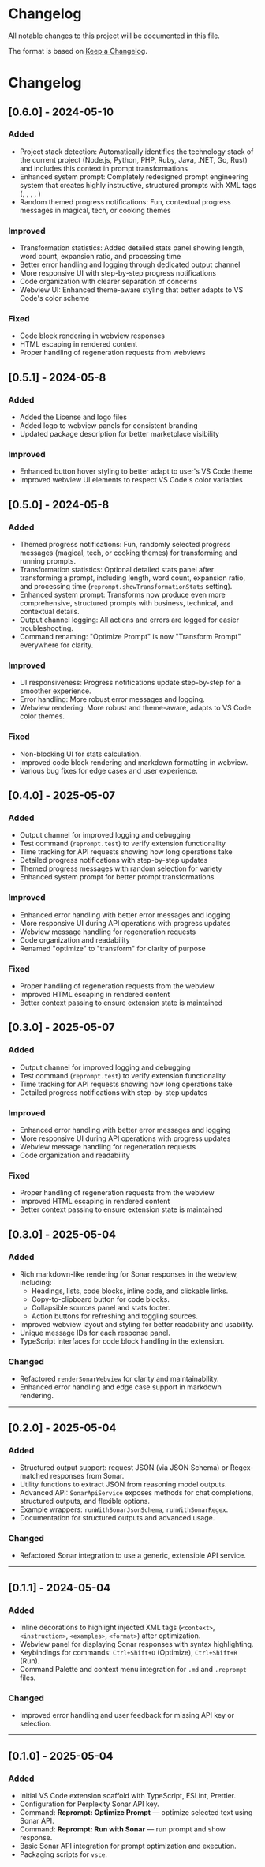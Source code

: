 # Changelog

All notable changes to this project will be documented in this file.

The format is based on [Keep a Changelog](https://keepachangelog.com/en/1.0.0/).

# Changelog

## [0.6.0] - 2024-05-10

### Added
- Project stack detection: Automatically identifies the technology stack of the current project (Node.js, Python, PHP, Ruby, Java, .NET, Go, Rust) and includes this context in prompt transformations
- Enhanced system prompt: Completely redesigned prompt engineering system that creates highly instructive, structured prompts with XML tags (<context>, <instruction>, <examples>, <constraints>, <format>)
- Random themed progress notifications: Fun, contextual progress messages in magical, tech, or cooking themes

### Improved
- Transformation statistics: Added detailed stats panel showing length, word count, expansion ratio, and processing time
- Better error handling and logging through dedicated output channel
- More responsive UI with step-by-step progress notifications
- Code organization with clearer separation of concerns
- Webview UI: Enhanced theme-aware styling that better adapts to VS Code's color scheme

### Fixed
- Code block rendering in webview responses
- HTML escaping in rendered content
- Proper handling of regeneration requests from webviews

## [0.5.1] - 2024-05-8

### Added
- Added the License and logo files
- Added logo to webview panels for consistent branding
- Updated package description for better marketplace visibility

### Improved
- Enhanced button hover styling to better adapt to user's VS Code theme
- Improved webview UI elements to respect VS Code's color variables

## [0.5.0] - 2024-05-8

### Added
- Themed progress notifications: Fun, randomly selected progress messages (magical, tech, or cooking themes) for transforming and running prompts.
- Transformation statistics: Optional detailed stats panel after transforming a prompt, including length, word count, expansion ratio, and processing time (`reprompt.showTransformationStats` setting).
- Enhanced system prompt: Transforms now produce even more comprehensive, structured prompts with business, technical, and contextual details.
- Output channel logging: All actions and errors are logged for easier troubleshooting.
- Command renaming: "Optimize Prompt" is now "Transform Prompt" everywhere for clarity.

### Improved
- UI responsiveness: Progress notifications update step-by-step for a smoother experience.
- Error handling: More robust error messages and logging.
- Webview rendering: More robust and theme-aware, adapts to VS Code color themes.

### Fixed
- Non-blocking UI for stats calculation.
- Improved code block rendering and markdown formatting in webview.
- Various bug fixes for edge cases and user experience.

## [0.4.0] - 2025-05-07

### Added
- Output channel for improved logging and debugging
- Test command (`reprompt.test`) to verify extension functionality
- Time tracking for API requests showing how long operations take
- Detailed progress notifications with step-by-step updates
- Themed progress messages with random selection for variety
- Enhanced system prompt for better prompt transformations

### Improved
- Enhanced error handling with better error messages and logging
- More responsive UI during API operations with progress updates
- Webview message handling for regeneration requests
- Code organization and readability
- Renamed "optimize" to "transform" for clarity of purpose

### Fixed
- Proper handling of regeneration requests from the webview
- Improved HTML escaping in rendered content
- Better context passing to ensure extension state is maintained

## [0.3.0] - 2025-05-07

### Added
- Output channel for improved logging and debugging
- Test command (`reprompt.test`) to verify extension functionality
- Time tracking for API requests showing how long operations take
- Detailed progress notifications with step-by-step updates

### Improved
- Enhanced error handling with better error messages and logging
- More responsive UI during API operations with progress updates
- Webview message handling for regeneration requests
- Code organization and readability

### Fixed
- Proper handling of regeneration requests from the webview
- Improved HTML escaping in rendered content
- Better context passing to ensure extension state is maintained

## [0.3.0] - 2025-05-04

### Added
- Rich markdown-like rendering for Sonar responses in the webview, including:
  - Headings, lists, code blocks, inline code, and clickable links.
  - Copy-to-clipboard button for code blocks.
  - Collapsible sources panel and stats footer.
  - Action buttons for refreshing and toggling sources.
- Improved webview layout and styling for better readability and usability.
- Unique message IDs for each response panel.
- TypeScript interfaces for code block handling in the extension.

### Changed
- Refactored `renderSonarWebview` for clarity and maintainability.
- Enhanced error handling and edge case support in markdown rendering.

---

## [0.2.0] - 2025-05-04

### Added
- Structured output support: request JSON (via JSON Schema) or Regex-matched responses from Sonar.
- Utility functions to extract JSON from reasoning model outputs.
- Advanced API: `SonarApiService` exposes methods for chat completions, structured outputs, and flexible options.
- Example wrappers: `runWithSonarJsonSchema`, `runWithSonarRegex`.
- Documentation for structured outputs and advanced usage.

### Changed
- Refactored Sonar integration to use a generic, extensible API service.

---

## [0.1.1] - 2024-05-04

### Added
- Inline decorations to highlight injected XML tags (`<context>`, `<instruction>`, `<examples>`, `<format>`) after optimization.
- Webview panel for displaying Sonar responses with syntax highlighting.
- Keybindings for commands: `Ctrl+Shift+O` (Optimize), `Ctrl+Shift+R` (Run).
- Command Palette and context menu integration for `.md` and `.reprompt` files.

### Changed
- Improved error handling and user feedback for missing API key or selection.

---

## [0.1.0] - 2025-05-04

### Added
- Initial VS Code extension scaffold with TypeScript, ESLint, Prettier.
- Configuration for Perplexity Sonar API key.
- Command: **Reprompt: Optimize Prompt** — optimize selected text using Sonar API.
- Command: **Reprompt: Run with Sonar** — run prompt and show response.
- Basic Sonar API integration for prompt optimization and execution.
- Packaging scripts for `vsce`.
